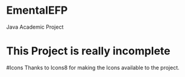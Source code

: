 # EmentaIEFP
Java Academic Project
# This Project is really incomplete

#Icons
Thanks to Icons8 for making the Icons available to the project.
